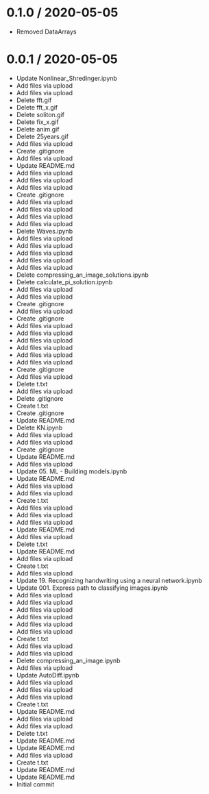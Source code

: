 
0.1.0 / 2020-05-05
==================

  * Removed DataArrays

0.0.1 / 2020-05-05
==================
  * Update Nonlinear_Shredinger.ipynb
  * Add files via upload
  * Add files via upload
  * Delete fft.gif
  * Delete fft_x.gif
  * Delete soliton.gif
  * Delete fix_x.gif
  * Delete anim.gif
  * Delete 25years.gif
  * Add files via upload
  * Create .gitignore
  * Add files via upload
  * Update README.md
  * Add files via upload
  * Add files via upload
  * Add files via upload
  * Create .gitignore
  * Add files via upload
  * Add files via upload
  * Add files via upload
  * Add files via upload
  * Delete Waves.ipynb
  * Add files via upload
  * Add files via upload
  * Add files via upload
  * Add files via upload
  * Add files via upload
  * Delete compressing_an_image_solutions.ipynb
  * Delete calculate_pi_solution.ipynb
  * Add files via upload
  * Add files via upload
  * Create .gitignore
  * Add files via upload
  * Create .gitignore
  * Add files via upload
  * Add files via upload
  * Add files via upload
  * Add files via upload
  * Add files via upload
  * Add files via upload
  * Create .gitignore
  * Add files via upload
  * Delete t.txt
  * Add files via upload
  * Delete .gitignore
  * Create t.txt
  * Create .gitignore
  * Update README.md
  * Delete KN.ipynb
  * Add files via upload
  * Add files via upload
  * Create .gitignore
  * Update README.md
  * Add files via upload
  * Update 05. ML - Building models.ipynb
  * Update README.md
  * Add files via upload
  * Add files via upload
  * Create t.txt
  * Add files via upload
  * Add files via upload
  * Add files via upload
  * Update README.md
  * Add files via upload
  * Delete t.txt
  * Update README.md
  * Add files via upload
  * Create t.txt
  * Add files via upload
  * Update 19. Recognizing handwriting using a neural network.ipynb
  * Update 001. Express path to classifying images.ipynb
  * Add files via upload
  * Add files via upload
  * Add files via upload
  * Add files via upload
  * Add files via upload
  * Add files via upload
  * Create t.txt
  * Add files via upload
  * Add files via upload
  * Delete compressing_an_image.ipynb
  * Add files via upload
  * Update AutoDiff.ipynb
  * Add files via upload
  * Add files via upload
  * Add files via upload
  * Create t.txt
  * Update README.md
  * Add files via upload
  * Add files via upload
  * Delete t.txt
  * Update README.md
  * Update README.md
  * Add files via upload
  * Create t.txt
  * Update README.md
  * Update README.md
  * Initial commit
